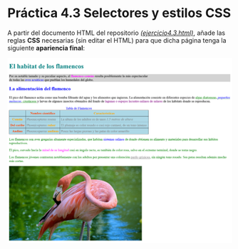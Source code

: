 # Práctica 4.3 Selectores y estilos CSS

A partir del documento HTML del repositorio *[(ejercicio4.3.html)](ejercicio4.3.html)*, añade las reglas **CSS** necesarias (sin editar el HTML) para que dicha página tenga la siguiente **apariencia final**:

![](media/6898953686c4a7bb338c5f3cb32754f4.png)
